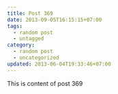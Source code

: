 ```yaml
---
title: Post 369
date: 2013-09-05T16:15:15+07:00
tags:
  - random post
  - untagged
category:
  - random post
  - uncategorized
updated: 2013-06-04T19:33:46+07:00
---
```

This is content of post 369